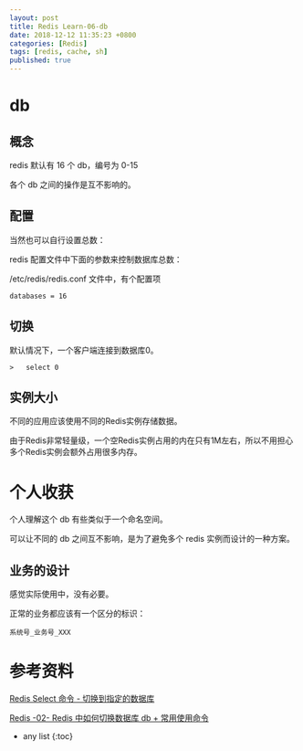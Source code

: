 ```yaml
---
layout: post
title: Redis Learn-06-db 
date: 2018-12-12 11:35:23 +0800
categories: [Redis]
tags: [redis, cache, sh]
published: true
---
```


# db 

## 概念

redis 默认有 16 个 db，编号为 0-15

各个 db 之间的操作是互不影响的。

## 配置

当然也可以自行设置总数：

redis 配置文件中下面的参数来控制数据库总数：

/etc/redis/redis.conf 文件中，有个配置项 

```
databases = 16
```

## 切换

默认情况下，一个客户端连接到数据库0。

```
>   select 0
```

## 实例大小

不同的应用应该使用不同的Redis实例存储数据。

由于Redis非常轻量级，一个空Redis实例占用的内在只有1M左右，所以不用担心多个Redis实例会额外占用很多内存。

# 个人收获

个人理解这个 db 有些类似于一个命名空间。

可以让不同的 db 之间互不影响，是为了避免多个 redis 实例而设计的一种方案。

## 业务的设计

感觉实际使用中，没有必要。

正常的业务都应该有一个区分的标识：

```
系统号_业务号_XXX
```

# 参考资料

[Redis Select 命令 - 切换到指定的数据库](https://www.redis.net.cn/order/3653.html)

[Redis -02- Redis 中如何切换数据库 db + 常用使用命令](https://icode.blog.csdn.net/article/details/88942118)

* any list
{:toc}